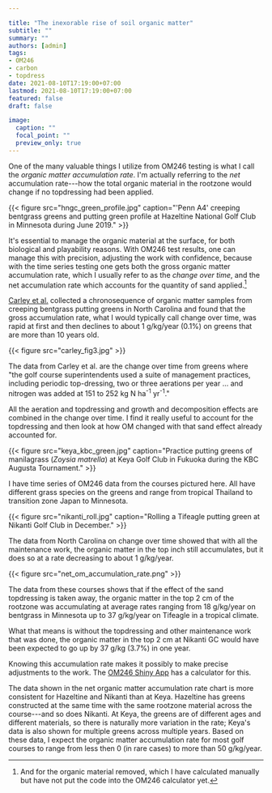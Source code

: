 ```yaml
---

title: "The inexorable rise of soil organic matter"
subtitle: ""
summary: ""
authors: [admin]
tags: 
- OM246
- carbon
- topdress
date: 2021-08-10T17:19:00+07:00
lastmod: 2021-08-10T17:19:00+07:00
featured: false
draft: false

image:
  caption: ""
  focal_point: ""
  preview_only: true
---
```


One of the many valuable things I utilize from OM246 testing is what I call the *organic matter accumulation rate*. I'm actually referring to the *net* accumulation rate---how the total organic material in the rootzone would change if no topdressing had been applied.

{{< figure src="hngc_green_profile.jpg" caption="'Penn A4' creeping bentgrass greens and putting green profile at Hazeltine National Golf Club in Minnesota during June 2019." >}}

It's essential to manage the organic material at the surface, for both biological and playability reasons. With OM246 test results, one can manage this with precision, adjusting the work with confidence, because with the time series testing one gets both the gross organic matter accumulation rate, which I usually refer to as the *change over time*, and the net accumulation rate which accounts for the quantity of sand applied.[^1]

[^1]: And for the organic material removed, which I have calculated manually but have not put the code into the OM246 calculator yet. 

[Carley et al.](https://doi.org/10.2134/agronj2010.0335) collected a chronosequence of organic matter samples from creeping bentgrass putting greens in North Carolina and found that the gross accumulation rate, what I would typically call change over time, was rapid at first and then declines to about 1 g/kg/year (0.1%) on greens that are more than 10 years old. 

{{< figure src="carley_fig3.jpg" >}}

The data from Carley et al. are the change over time from greens where "the golf course superintendents used a suite of management practices, including periodic top-dressing, two or three aerations per year ... and nitrogen was added at 151 to 252 kg N ha<sup>-1</sup> yr<sup>-1</sup>."

All the aeration and topdressing and growth and decomposition effects are combined in the change over time. I find it really useful to account for the topdressing and then look at how OM changed with that sand effect already accounted for.

{{< figure src="keya_kbc_green.jpg" caption="Practice putting greens of manilagrass (*Zoysia matrella*) at Keya Golf Club in Fukuoka during the KBC Augusta Tournament." >}}

I have time series of OM246 data from the courses pictured here. All have different grass species on the greens and range from tropical Thailand to transition zone Japan to Minnesota.

{{< figure src="nikanti_roll.jpg" caption="Rolling a Tifeagle putting green at Nikanti Golf Club in December." >}}

The data from North Carolina on change over time showed that with all the maintenance work, the organic matter in the top inch still accumulates, but it does so at a rate decreasing to about 1 g/kg/year.

{{< figure src="net_om_accumulation_rate.png" >}}

The data from these courses shows that if the effect of the sand topdressing is taken away, the organic matter in the top 2 cm of the rootzone was accumulating at average rates ranging from 18 g/kg/year on bentgrass in Minnesota up to 37 g/kg/year on Tifeagle in a tropical climate.

What that means is without the topdressing and other maintenance work that was done, the organic matter in the top 2 cm at Nikanti GC would have been expected to go up by 37 g/kg (3.7%) in one year.

Knowing this accumulation rate makes it possibly to make precise adjustments to the work. The [OM246 Shiny App](https://asianturfgrass.shinyapps.io/om246/) has a calculator for this.

The data shown in the net organic matter accumulation rate chart is more consistent for Hazeltine and Nikanti than at Keya. Hazeltine has greens constructed at the same time with the same rootzone material across the course---and so does Nikanti. At Keya, the greens are of different ages and different materials, so there is naturally more variation in the rate; Keya's data is also shown for multiple greens across multiple years. Based on these data, I expect the organic matter accumulation rate for most golf courses to range from less then 0 (in rare cases) to more than 50 g/kg/year.
